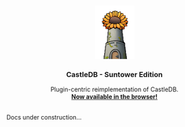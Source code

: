 <br />
<div align="center">
  <a href="https://github.com/othneildrew/Best-README-Template">
    <img src="image.png" alt="Logo">
  </a>

  <h3 align="center">CastleDB - Suntower Edition</h3>

  <p align="center">
    Plugin-centric reimplementation of CastleDB.
    <br />
    <a href="http:/www.suntowerdb.com"><strong>Now available in the browser!</strong></a>
    <br />
    <br />
  </p>
</div>


Docs under construction...
